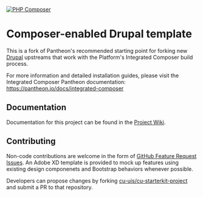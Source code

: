 [![PHP Composer](https://github.com/cu-uis/cu-starterkit-project/workflows/ComposerBuildCheck/badge.svg)](https://github.com/cu-uis/cu-starterkit-project/actions/workflows/php.yml)

# Composer-enabled Drupal template

This is a fork of Pantheon's recommended starting point for forking new [Drupal](https://www.drupal.org/) upstreams
that work with the Platform's Integrated Composer build process. 

For more information and detailed installation guides, please visit the
Integrated Composer Pantheon documentation: https://pantheon.io/docs/integrated-composer

## Documentation

Documentation for this project can be found in the [Project Wiki](https://github.com/cu-uis/cu-starterkit-project/wiki).

## Contributing

Non-code contributions are welcome in the form of [GitHub Feature Request Issues](https://github.com/cu-uis/cu-starterkit-project/wiki/Feature-Requests). An Adobe XD template is provided to mock up features using existing design componenets and Bootstrap behaviors whenever possible.

Developers can propose changes by forking [cu-uis/cu-starterkit-project](https://github.com/cu-uis/cu-starterkit-project)
and submit a PR to that repository.
